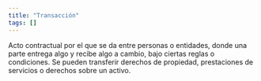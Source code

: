```yaml
---
title: "Transacción"
tags: []
---
```

Acto contractual por el que se da entre personas o entidades, donde una parte entrega algo y recibe algo a cambio, bajo ciertas reglas o condiciones. Se pueden transferir derechos de propiedad, prestaciones de servicios o derechos sobre un activo.